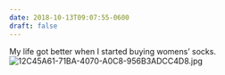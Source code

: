 ```yaml
---
date: 2018-10-13T09:07:55-0600
draft: false
---
```




My life got better when I started buying womens’ socks. ![12C45A61-71BA-4070-A0C8-956B3ADCC4D8.jpg](http://ianwhitney.micro.blog/uploads/2018/4b420c73b1.jpg)



